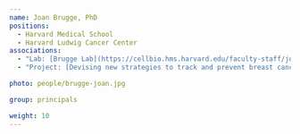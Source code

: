```yaml
---
name: Joan Brugge, PhD
positions:
  - Harvard Medical School
  - Harvard Ludwig Cancer Center
associations:
  - "Lab: [Brugge Lab](https://cellbio.hms.harvard.edu/faculty-staff/joan-brugge)"
  - "Project: [Devising new strategies to track and prevent breast cancer development in BRCA mutation carriers](/atlas-datasets/devising-new-strategies-to-track-and-prevent-breast-cancer-development-in-brca-mutation-carriers)"

photo: people/brugge-joan.jpg

group: principals

weight: 10
---
```

